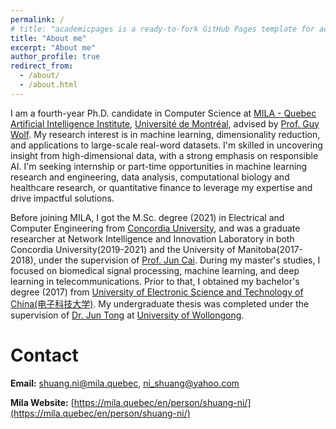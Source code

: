 ```yaml
---
permalink: /
# title: "academicpages is a ready-to-fork GitHub Pages template for academic personal websites"
title: "About me"
excerpt: "About me"
author_profile: true
redirect_from: 
  - /about/
  - /about.html
---
```


I am a fourth-year Ph.D. candidate in Computer Science at [MILA - Quebec Artificial Intelligence Institute](https://mila.quebec/en/),  [Université de Montréal](https://www.umontreal.ca/en/), advised by [Prof. Guy Wolf](http://guywolf.org/). My research interest is in machine learning, dimensionality reduction, and applications to large-scale real-word datasets. I'm skilled in uncovering insight from high-dimensional data, with a strong emphasis on responsible AI. I'm seeking internship or part-time opportunities in machine learning research and engineering, data analysis, computational biology and healthcare research, or quantitative finance to leverage my expertise and drive impactful solutions.

Before joining MILA, I got the M.Sc. degree (2021) in Electrical and Computer Engineering from [Concordia University](https://www.concordia.ca/), and was a graduate researcher at Network Intelligence and Innovation Laboratory in both Concordia University(2019-2021) and the University of Manitoba(2017-2018), under the supervision of [Prof. Jun Cai](https://users.encs.concordia.ca/~juncai/). During my master's studies, I focused on biomedical signal processing, machine learning, and deep learning in telecommunications. Prior to that, I obtained my bachelor's degree (2017) from [University of Electronic Science and Technology of China(电子科技大学)](https://en.uestc.edu.cn/). My undergraduate thesis was completed under the supervision of [Dr. Jun Tong](https://scholars.uow.edu.au/display/jun_tong) at [University of Wollongong](https://www.uow.edu.au/engineering-information-sciences/schools-entities/secte/).

Contact
======
**Email:** shuang.ni@mila.quebec, ni_shuang@yahoo.com

**Mila Website:** [https://mila.quebec/en/person/shuang-ni/](https://mila.quebec/en/person/shuang-ni/)
